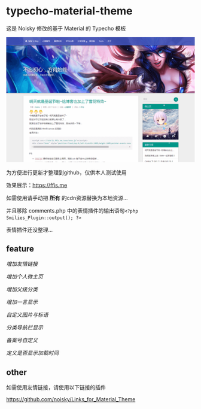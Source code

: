 # typecho-material-theme
这是 Noisky 修改的基于 Material 的 Typecho 模板

![预览图](./screenshot.png)

为方便进行更新才整理到github，仅供本人测试使用

效果展示：https://ffis.me

如需使用请手动把 **所有** 的cdn资源替换为本地资源...

并且移除 comments.php 中的表情插件的输出语句`<?php Smilies_Plugin::output(); ?>`

表情插件还没整理...

## feature

_增加友情链接_

_增加个人微主页_

_增加父级分类_

_增加一言显示_

_自定义图片与标语_

_分类导航栏显示_

_备案号自定义_

_定义是否显示加载时间_

## other

如需使用友情链接，请使用以下链接的插件

https://github.com/noisky/Links_for_Material_Theme
